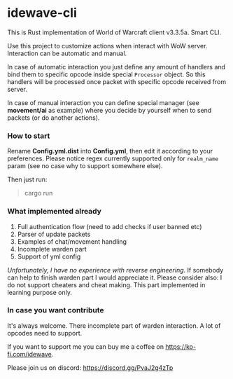 # idewave-cli
This is Rust implementation of World of Warcraft client v3.3.5a. Smart CLI.

Use this project to customize actions when interact with WoW server. Interaction can be automatic and manual. 

In case of automatic interaction you just define any amount of handlers and bind them to specific opcode inside special `Processor` object. So this handlers will be processed once packet with specific opcode received from server.

In case of manual interaction you can define special manager (see **movement/ai** as example) where you decide by yourself when to send packets (or do another actions).

### How to start
Rename **Config.yml.dist** into **Config.yml**, then edit it according to your preferences.
Please notice regex currently supported only for `realm_name` param (see no case why to support somewhere else).

Then just run:

> cargo run

### What implemented already
1. Full authentication flow (need to add checks if user banned etc)
2. Parser of update packets
3. Examples of chat/movement handling
4. Incomplete warden part
5. Support of yml config

*Unfortunately, I have no experience with reverse engineering*. 
If somebody can help to finish warden part I would appreciate it.
Please consider also: I do not support cheaters and cheat making. 
This part implemented in learning purpose only.

### In case you want contribute
It's always welcome. There incomplete part of warden interaction. 
A lot of opcodes need to support.

If you want to support me you can buy me a coffee on https://ko-fi.com/idewave.

Please join us on discord: https://discord.gg/PvaJ2g4zTp
